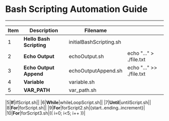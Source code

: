 # Bash Scripting Automation Guide
---

| Item | Description | Filename ||
|---|---|---|---|
|1|**Hello Bash Scripting**|initialBashScripting.sh||
|2|**Echo Output**|echoOutput.sh|echo "..." > ./file.txt|
|3|**Echo Output Append**|echoOutputAppend.sh|echo "..." >> ./file.txt|
|4|**Variable**|variable.sh||
|5|**VAR_PATH**|var_path.sh||

|5|**If**|ifScript.sh||
|6|**While**|whileLoopScript.sh||
|7|**Until**|untilScript.sh||
|8|**For**|forScript.sh||
|9|**For**|forScript2.sh|{start..ending..increment}|
|10|**For**|forScript3.sh|(( i=0; i<5; i++ ))|
